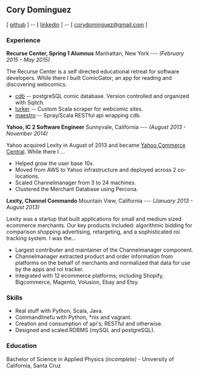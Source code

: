 ## Cory Dominguez
[ [github](https://github.com/c11z) ] -- [ [linkedin](https://linkedin.com/in/corydominguez) ] -- [ corydominguez@gmail.com ]

### Experience 
**Recurse Center, Spring 1 Alumnus**
Manhattan, New York --- _(February 2015 - May 2015)_

The Recurse Center is a self directed educational retreat for software developers. While there I built ComicGator; an app for reading and discovering webcomics. 

* [cdb](https://github.com/comicgator/cdb) -- postgreSQL comic database. Version controlled and organized with Sqitch.
* [lurker](https://github.com/comicgator/lurker) -- Custom Scala scraper for webcomic sites. 
* [maestro](https://github.com/comicgator/maestro) -- Spray/Scala RESTful api wrapping cdb. 

**Yahoo, IC 2 Software Engineer**
Sunnyvale, California --- _(August 2013 - November 2014)_

Yahoo acquired Lexity in August of 2013 and became [Yahoo Commerce Central](https://commercecentral.yahoo.com/). While there I ...

* Helped grow the user base 10x.
* Moved from AWS to Yahoo infrastructure and deployed across 2 co-locations.
* Scaled Channelmanager from 3 to 24 machines.
* Clustered the Merchant Database using Percona.

**Lexity, Channel Commando**
Mountain View, California --- _(January 2013 - August 2013)_

Lexity was a startup that built applications for small and medium sized ecommerce merchants. Our key products included: algorithmic bidding for comparison shopping advertising, retargeting, and a sophisticated roi tracking system. I was the...

* Largest contributer and maintainer of the Channelmanager component.
* Channelmanager extracted product and order information from platforms on the behalf of merchants and normalized that data for use by the apps and roi tracker.
* Integrated with 12 ecommerce platforms; including Shopify, Bigcommerce, Magento, Volusion, Ebay and Etsy.

### Skills

* Real stuff with Python, Scala, Java.
* Commandlinefu with Python, *nix and vagrant.
* Creation and consumption of api's; RESTful and otherwise.
* Designed and scaled RDBMS (mySQL and postgreSQL).

### Education

Bachelor of Science in Applied Physics _(incomplete)_ - University of California, Santa Cruz
